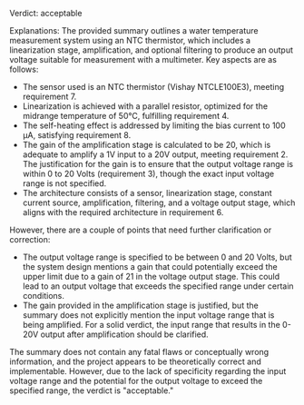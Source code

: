 Verdict: acceptable

Explanations: 
The provided summary outlines a water temperature measurement system using an NTC thermistor, which includes a linearization stage, amplification, and optional filtering to produce an output voltage suitable for measurement with a multimeter. Key aspects are as follows:

- The sensor used is an NTC thermistor (Vishay NTCLE100E3), meeting requirement 7.
- Linearization is achieved with a parallel resistor, optimized for the midrange temperature of 50°C, fulfilling requirement 4.
- The self-heating effect is addressed by limiting the bias current to 100 µA, satisfying requirement 8.
- The gain of the amplification stage is calculated to be 20, which is adequate to amplify a 1V input to a 20V output, meeting requirement 2. The justification for the gain is to ensure that the output voltage range is within 0 to 20 Volts (requirement 3), though the exact input voltage range is not specified.
- The architecture consists of a sensor, linearization stage, constant current source, amplification, filtering, and a voltage output stage, which aligns with the required architecture in requirement 6.

However, there are a couple of points that need further clarification or correction:

- The output voltage range is specified to be between 0 and 20 Volts, but the system design mentions a gain that could potentially exceed the upper limit due to a gain of 21 in the voltage output stage. This could lead to an output voltage that exceeds the specified range under certain conditions.
- The gain provided in the amplification stage is justified, but the summary does not explicitly mention the input voltage range that is being amplified. For a solid verdict, the input range that results in the 0-20V output after amplification should be clarified.

The summary does not contain any fatal flaws or conceptually wrong information, and the project appears to be theoretically correct and implementable. However, due to the lack of specificity regarding the input voltage range and the potential for the output voltage to exceed the specified range, the verdict is "acceptable."
